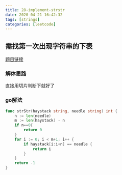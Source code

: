 ```yaml
---
title: 28-implement-strstr
date: 2020-04-21 16:42:32
tags: [strings]
categories: [leetcode]
---
```


## 需找第一次出现字符串的下表

[题目链接](https://leetcode-cn.com/problems/implement-strstr/submissions/) 

### 解体思路
直接用切片判断下就好了

### go解法

```go
func strStr(haystack string, needle string) int {
	n := len(needle)
	m := len(haystack) - n
    if n==0{
        return 0
    }
	for i := 0; i < m+1; i++ {
		if haystack[i:i+n] == needle {
			return i
		}
	}
	return -1
}


```


